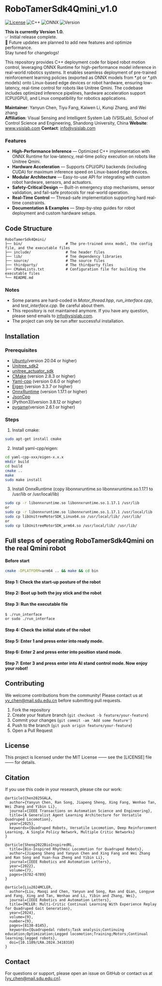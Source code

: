# RoboTamerSdk4Qmini_v1.0
[![License](https://img.shields.io/badge/License-MIT-blue.svg)](https://opensource.org/licenses/MIT)
![C++](https://img.shields.io/badge/Code%20Language-C++-blue.svg) 
![ONNX](https://img.shields.io/badge/Framework-ONNX-orange.svg)
![Version](https://img.shields.io/badge/Version-1.0-blue.svg)  

**This is currently Version 1.0.**  
✅ Initial release complete.  
🚀 Future updates are planned to add new features and optimize performance.  
Stay tuned for changelogs!

This repository provides C++ deployment code for biped robot motion control, 
leveraging ONNX Runtime for high-performance model inference in real-world robotics systems. 
It enables seamless deployment of pre-trained reinforcement learning policies (exported 
as ONNX models from *.pt or *.pth models) onto Linux-based edge devices or robot hardware, 
ensuring low-latency, real-time control for robots like Unitree Qmini. The codebase includes 
optimized inference pipelines, hardware acceleration support (CPU/GPU), and Linux compatibility
for robotics applications.


**Maintainer**: Yanyun Chen, Tiyu Fang, Kaiwen Li, Kunqi Zhang, and Wei zhang<br>
**Affiliation**: Visual Sensing and Intelligent System Lab (VSISLab),
School of Control Science and Engineering,
Shandong University, China 
**Website**: www.vsislab.com
**Contact**: info@vsislab.com

### Features
- **High-Performance Inference** — Optimized C++ implementation with ONNX Runtime for low-latency, real-time policy execution on robots like Unitree Qmini.<br>
- **Hardware Acceleration** — Supports CPU/GPU backends (including CUDA) for maximum inference speed on Linux-based edge devices.<br>
- **Modular Architecture** — Easy-to-use API for integrating with custom robot hardware, sensors, and actuators.<br>
- **Safety-Critical Design** — Built-in emergency stop mechanisms, sensor validation, and fail-safe protocols for real-world operation.<br>
- **Real-Time Control** — Thread-safe implementation supporting hard real-time constraints.<br>
- **Documentation & Examples** — Step-by-step guides for robot deployment and custom hardware setups.<br>


## Code Structure
   ```
RoboTamerSdk4Qmini/
   ├── bin/                    # The pre-trained onnx model, the config file, and the executable files
   ├── include/                # Tne header files
   ├── lib/                    # Tne dependency libraries 
   ├── source/                 # The source files
   ├── thirdparty/             # The thirdparty files
   ├── CMakeLists.txt          # Configuration file for building the executable files
   └── README.md
   ```
### Notes
* Some params are hard-coded in _Motor_thread.hpp_, _run_interface.cpp_, and _test_interface.cpp_. Be careful about them.
* This repository is not maintained anymore. If you have any question, please send emails to info@vsislab.com.
* The project can only be run after successful installation.

## Installation
### Prerequisites
* [Ubuntu](https://cn.ubuntu.com/)(version 20.04 or higher)
* [Unitree_sdk2](https://github.com/unitreerobotics/unitree_sdk2)
* [unitree_actuator_sdk](https://github.com/unitreerobotics/unitree_actuator_sdk)
* [CMake](http://www.cmake.org) (version 2.8.3 or higher)
* [Yaml-cpp](https://github.com/jbeder/yaml-cpp) (version 0.6.0 or higher)
* [Eigen](https://gitlab.com/libeigen/eigen/-/releases) (version 3.3.7 or higher)
* [OnnxRuntime](https://onnxruntime.ai/docs/install/) (version 1.17.1 or higher)
* [JsonCpp](https://github.com/open-source-parsers/jsoncpp)
* [Python3](version 3.8.12 or higher)
* [pygame](https://pypi.org/project/pygame/)(version 2.6.1 or higher)

### Steps
1. Install cmake:

```bash
sudo apt-get install cmake
```

2. Install yaml-cpp/eigen:

```bash
cd yaml-cpp-xxx/eigen-x.x.x
mkdir build
cd build
cmake ..
make
sudo make install
```

3. Install OnnxRuntime (copy libonnxruntime.so libonnxruntime.so.1.17.1 to /usr/lib or /usr/local/lib)
```bash
sudo cp -r libonnxruntime.so libonnxruntime.so.1.17.1 /usr/lib
or
sudo cp -r libonnxruntime.so libonnxruntime.so.1.17.1 /usr/local/lib
sudo cp libUnitreeMotorSDK_Linux64.so /usr/local/lib/ /usr/lib/
or
sudo cp libUnitreeMotorSDK_arm64.so /usr/local/lib/ /usr/lib/
```


## Full steps of operating RoboTamerSdk4Qmini on the real Qmini robot
#### Before start
```bash
cmake -DPLATFORM=arm64 .. && make && cd bin
```
#### Step 1: Check the start-up posture of the robot
#### Step 2: Boot up both the joy stick and the robot
#### Step 3: Run the executable file 
```bash
$ ./run_interface
or sudo ./run_interface
```
#### Step 4: Check the initial state of the robot
#### Step 5: Enter 1 and press enter into ready mode.
#### Step 6: Enter 2 and press enter into position stand mode.
#### Step 7: Enter 3 and press enter into AI stand control mode. Now enjoy your robot!


## Contributing

We welcome contributions from the community! Please contact us at yy_chen@mail.sdu.edu.cn before submitting pull requests.

1. Fork the repository
2. Create your feature branch (`git checkout -b feature/your-feature`)
3. Commit your changes (`git commit -am 'Add some feature'`)
4. Push to the branch (`git push origin feature/your-feature`)
5. Open a Pull Request

## License

This project is licensed under the MIT License —— see the [LICENSE] file —— for details.

## Citation

If you use this code in your research, please cite our work:
```
@article{Chen2025GALA,
  author={Yanyun Chen, Ran Song, Jiapeng Sheng, Xing Fang, Wenhao Tan, Wei Zhang and Yibin Li},
  journal={IEEE Transactions on Automation Science and Engineering}, 
  title={A Generalist Agent Learning Architecture for Versatile Quadruped Locomotion}, 
  year={2025},
  keywords={Quadruped Robots, Versatile Locomotion, Deep Reinforcement Learning, A Single Policy Network, Multiple Critic Networks}
}

@article{Sheng2022BioInspiredRL,
  title={Bio-Inspired Rhythmic Locomotion for Quadruped Robots},
  author={Jiapeng Sheng and Yanyun Chen and Xing Fang and Wei Zhang and Ran Song and Yuan-hua Zheng and Yibin Li},
  journal={IEEE Robotics and Automation Letters},
  year={2022},
  volume={7},
  pages={6782-6789}
}

@article{Liu2024MCLER,
  author={Liu, Maoqi and Chen, Yanyun and Song, Ran and Qian, Longyue and Fang, Xing and Tan, Wenhao and Li, Yibin and Zhang, Wei},
  journal={IEEE Robotics and Automation Letters}, 
  title={MCLER: Multi-Critic Continual Learning With Experience Replay for Quadruped Gait Generation}, 
  year={2024},
  volume={9},
  number={9},
  pages={8138-8145},
  keywords={Quadrupedal robots;Task analysis;Continuing education;Optimization;Legged locomotion;Training;Motors;Continual learning;legged robots},
  doi={10.1109/LRA.2024.3418310}
}

```


## Contact

For questions or support, please open an issue on GitHub or contact us at [yy_chen@mail.sdu.edu.cn].

